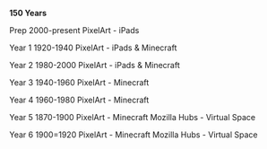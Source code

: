 **150 Years**

Prep 2000-present
PixelArt - iPads

Year 1 1920-1940
PixelArt - iPads & Minecraft

Year 2 1980-2000
PixelArt - iPads & Minecraft

Year 3 1940-1960
PixelArt - Minecraft

Year 4 1960-1980
PixelArt - Minecraft

Year 5 1870-1900
PixelArt - Minecraft
Mozilla Hubs - Virtual Space

Year 6 1900=1920
PixelArt - Minecraft
Mozilla Hubs - Virtual Space
